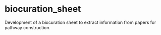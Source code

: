 # biocuration_sheet
Development of a biocuration sheet to extract information from papers for pathway construction.

